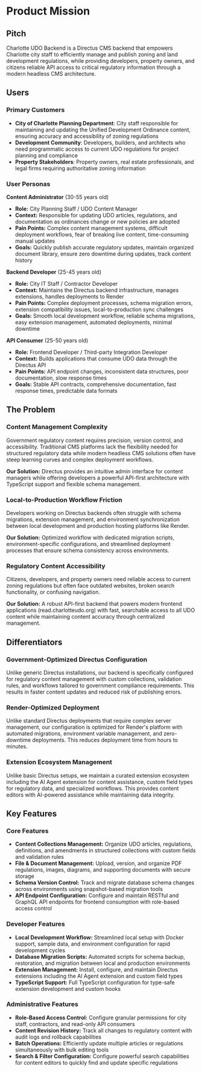 # Product Mission

## Pitch

Charlotte UDO Backend is a Directus CMS backend that empowers Charlotte city staff to efficiently manage and publish zoning and land development regulations, while providing developers, property owners, and citizens reliable API access to critical regulatory information through a modern headless CMS architecture.

## Users

### Primary Customers

- **City of Charlotte Planning Department**: City staff responsible for maintaining and updating the Unified Development Ordinance content, ensuring accuracy and accessibility of zoning regulations
- **Development Community**: Developers, builders, and architects who need programmatic access to current UDO regulations for project planning and compliance
- **Property Stakeholders**: Property owners, real estate professionals, and legal firms requiring authoritative zoning information

### User Personas

**Content Administrator** (30-55 years old)
- **Role:** City Planning Staff / UDO Content Manager
- **Context:** Responsible for updating UDO articles, regulations, and documentation as ordinances change or new policies are adopted
- **Pain Points:** Complex content management systems, difficult deployment workflows, fear of breaking live content, time-consuming manual updates
- **Goals:** Quickly publish accurate regulatory updates, maintain organized document library, ensure zero downtime during updates, track content history

**Backend Developer** (25-45 years old)
- **Role:** City IT Staff / Contractor Developer
- **Context:** Maintains the Directus backend infrastructure, manages extensions, handles deployments to Render
- **Pain Points:** Complex deployment processes, schema migration errors, extension compatibility issues, local-to-production sync challenges
- **Goals:** Smooth local development workflow, reliable schema migrations, easy extension management, automated deployments, minimal downtime

**API Consumer** (25-50 years old)
- **Role:** Frontend Developer / Third-party Integration Developer
- **Context:** Builds applications that consume UDO data through the Directus API
- **Pain Points:** API endpoint changes, inconsistent data structures, poor documentation, slow response times
- **Goals:** Stable API contracts, comprehensive documentation, fast response times, predictable data formats

## The Problem

### Content Management Complexity

Government regulatory content requires precision, version control, and accessibility. Traditional CMS platforms lack the flexibility needed for structured regulatory data while modern headless CMS solutions often have steep learning curves and complex deployment workflows.

**Our Solution:** Directus provides an intuitive admin interface for content managers while offering developers a powerful API-first architecture with TypeScript support and flexible schema management.

### Local-to-Production Workflow Friction

Developers working on Directus backends often struggle with schema migrations, extension management, and environment synchronization between local development and production hosting platforms like Render.

**Our Solution:** Optimized workflow with dedicated migration scripts, environment-specific configurations, and streamlined deployment processes that ensure schema consistency across environments.

### Regulatory Content Accessibility

Citizens, developers, and property owners need reliable access to current zoning regulations but often face outdated websites, broken search functionality, or confusing navigation.

**Our Solution:** A robust API-first backend that powers modern frontend applications (read.charlotteudo.org) with fast, searchable access to all UDO content while maintaining content accuracy through centralized management.

## Differentiators

### Government-Optimized Directus Configuration

Unlike generic Directus installations, our backend is specifically configured for regulatory content management with custom collections, validation rules, and workflows tailored to government compliance requirements. This results in faster content updates and reduced risk of publishing errors.

### Render-Optimized Deployment

Unlike standard Directus deployments that require complex server management, our configuration is optimized for Render's platform with automated migrations, environment variable management, and zero-downtime deployments. This reduces deployment time from hours to minutes.

### Extension Ecosystem Management

Unlike basic Directus setups, we maintain a curated extension ecosystem including the AI Agent extension for content assistance, custom field types for regulatory data, and specialized workflows. This provides content editors with AI-powered assistance while maintaining data integrity.

## Key Features

### Core Features

- **Content Collections Management:** Organize UDO articles, regulations, definitions, and amendments in structured collections with custom fields and validation rules
- **File & Document Management:** Upload, version, and organize PDF regulations, images, diagrams, and supporting documents with secure storage
- **Schema Version Control:** Track and migrate database schema changes across environments using snapshot-based migration tools
- **API Endpoint Configuration:** Configure and maintain RESTful and GraphQL API endpoints for frontend consumption with role-based access control

### Developer Features

- **Local Development Workflow:** Streamlined local setup with Docker support, sample data, and environment configuration for rapid development cycles
- **Database Migration Scripts:** Automated scripts for schema backup, restoration, and migration between local and production environments
- **Extension Management:** Install, configure, and maintain Directus extensions including the AI Agent extension and custom field types
- **TypeScript Support:** Full TypeScript configuration for type-safe extension development and custom hooks

### Administrative Features

- **Role-Based Access Control:** Configure granular permissions for city staff, contractors, and read-only API consumers
- **Content Revision History:** Track all changes to regulatory content with audit logs and rollback capabilities
- **Batch Operations:** Efficiently update multiple articles or regulations simultaneously with bulk editing tools
- **Search & Filter Configuration:** Configure powerful search capabilities for content editors to quickly find and update specific regulations
